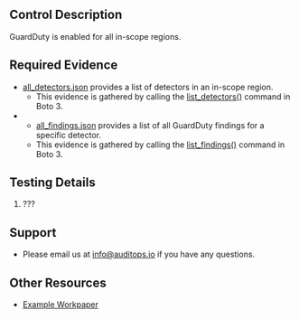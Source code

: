 ## Control Description
GuardDuty is enabled for all in-scope regions.

## Required Evidence
* [all_detectors.json](./example1.json) provides a list of detectors in an in-scope region.
  * This evidence is gathered by calling the [list_detectors()](https://boto3.amazonaws.com/v1/documentation/api/1.26.89/reference/services/guardduty/client/list_detectors.html) command in Boto 3.
* * [all_findings.json](./example1.json) provides a list of all GuardDuty findings for a specific detector.
  * This evidence is gathered by calling the [list_findings()](https://boto3.amazonaws.com/v1/documentation/api/1.26.89/reference/services/guardduty/client/list_findings.html) command in Boto 3.

## Testing Details
1. ???

## Support
- Please email us at info@auditops.io if you have any questions.

## Other Resources
- [Example Workpaper](https://docs.google.com/spreadsheets/d/1bGfbXUTSzVCSGCWn7UtG6QN4wWeEKdrubygcCuDDjbI/edit?gid=253408408)
